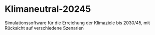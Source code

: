 # Klimaneutral-20245
Simulationssoftware für die Erreichung der Klimaziele bis 2030/45, mit Rücksicht auf verschiedene Szenarien
